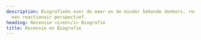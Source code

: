 ```yaml
---
description: Biografieën over de meer en de minder bekende denkers, recensies vanuit
  een reactionair perspectief.
heading: Recensie <i>en</i> Biografie
title: Recensie en Biografie
---
```

